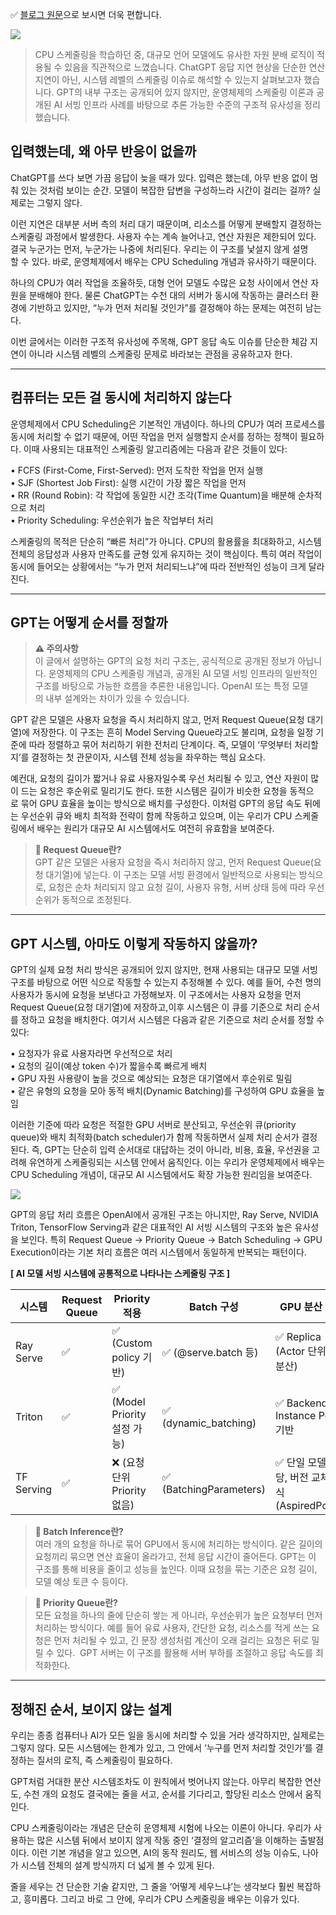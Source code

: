 ✅ [블로그 원문](https://coder-narak.tistory.com/55)으로 보시면 더욱 편합니다. 

![](thumbnail.png)

> CPU 스케줄링을 학습하던 중, 대규모 언어 모델에도 유사한 자원 분배 로직이 적용될 수 있음을 직관적으로 느꼈습니다. ChatGPT 응답 지연 현상을 단순한 연산 지연이 아닌, 시스템 레벨의 스케줄링 이슈로 해석할 수 있는지 살펴보고자 했습니다. GPT의 내부 구조는 공개되어 있지 않지만, 운영체제의 스케줄링 이론과 공개된 AI 서빙 인프라 사례를 바탕으로 추론 가능한 수준의 구조적 유사성을 정리했습니다.

## **입력했는데, 왜 아무 반응이 없을까**

ChatGPT를 쓰다 보면 가끔 응답이 늦을 때가 있다. 입력은 했는데, 아무 반응 없이 멈춰 있는 것처럼 보이는 순간. 모델이 복잡한 답변을 구성하느라 시간이 걸리는 걸까? 실제로는 그렇지 않다.  
  
이런 지연은 대부분 서버 측의 처리 대기 때문이며, 리소스를 어떻게 분배할지 결정하는 스케줄링 과정에서 발생한다. 사용자 수는 계속 늘어나고, 연산 자원은 제한되어 있다. 결국 누군가는 먼저, 누군가는 나중에 처리된다. 우리는 이 구조를 낯설지 않게 설명할 수 있다. 바로, 운영체제에서 배우는 CPU Scheduling 개념과 유사하기 때문이다.  
  
하나의 CPU가 여러 작업을 조율하듯, 대형 언어 모델도 수많은 요청 사이에서 연산 자원을 분배해야 한다. 물론 ChatGPT는 수천 대의 서버가 동시에 작동하는 클러스터 환경에 기반하고 있지만, “누가 먼저 처리될 것인가”를 결정해야 하는 문제는 여전히 남는다.  
  
이번 글에서는 이러한 구조적 유사성에 주목해, GPT 응답 속도 이슈를 단순한 체감 지연이 아니라 시스템 레벨의 스케줄링 문제로 바라보는 관점을 공유하고자 한다.

---

## **컴퓨터는 모든 걸 동시에 처리하지 않는다**

운영체제에서 CPU Scheduling은 기본적인 개념이다. 하나의 CPU가 여러 프로세스를 동시에 처리할 수 없기 때문에, 어떤 작업을 먼저 실행할지 순서를 정하는 정책이 필요하다. 이때 사용되는 대표적인 스케줄링 알고리즘에는 다음과 같은 것들이 있다:

  
• FCFS (First-Come, First-Served): 먼저 도착한 작업을 먼저 실행  
• SJF (Shortest Job First): 실행 시간이 가장 짧은 작업을 먼저  
• RR (Round Robin): 각 작업에 동일한 시간 조각(Time Quantum)을 배분해 순차적으로 처리  
• Priority Scheduling: 우선순위가 높은 작업부터 처리  
  
스케줄링의 목적은 단순히 “빠른 처리”가 아니다. CPU의 활용률을 최대화하고, 시스템 전체의 응답성과 사용자 만족도를 균형 있게 유지하는 것이 핵심이다. 특히 여러 작업이 동시에 들어오는 상황에서는 “누가 먼저 처리되느냐”에 따라 전반적인 성능이 크게 달라진다.

---

## **GPT는 어떻게 순서를 정할까**
> **⚠️ 주의사항**  
> 이 글에서 설명하는 GPT의 요청 처리 구조는, 공식적으로 공개된 정보가 아닙니다. 운영체제의 CPU 스케줄링 개념과, 공개된 AI 모델 서빙 인프라의 일반적인 구조를 바탕으로 가능한 흐름을 추론한 내용입니다. OpenAI 또는 특정 모델의 내부 설계와는 차이가 있을 수 있습니다.

GPT 같은 모델은 사용자 요청을 즉시 처리하지 않고, 먼저 Request Queue(요청 대기열)에 저장한다. 이 구조는 흔히 Model Serving Queue라고도 불리며, 요청을 일정 기준에 따라 정렬하고 묶어 처리하기 위한 전처리 단계이다. 즉, 모델이 ‘무엇부터 처리할지’를 결정하는 첫 관문이자, 시스템 전체 성능을 좌우하는 핵심 요소다. 

예컨대, 요청의 길이가 짧거나 유료 사용자일수록 우선 처리될 수 있고, 연산 자원이 많이 드는 요청은 후순위로 밀리기도 한다. 또한 시스템은 길이가 비슷한 요청을 동적으로 묶어 GPU 효율을 높이는 방식으로 배치를 구성한다. 이처럼 GPT의 응답 속도 뒤에는 우선순위 큐와 배치 최적화 전략이 함께 작동하고 있으며, 이는 우리가 CPU 스케줄링에서 배우는 원리가 대규모 AI 시스템에서도 여전히 유효함을 보여준다.

> **📌 Request Queue란?**  
> GPT 같은 모델은 사용자 요청을 즉시 처리하지 않고, 먼저 Request Queue(요청 대기열)에 넣는다. 이 구조는 모델 서빙 환경에서 일반적으로 사용되는 방식으로, 요청은 순차 처리되지 않고 요청 길이, 사용자 유형, 서버 상태 등에 따라 우선순위가 동적으로 조정된다. 

---

## **GPT 시스템, 아마도 이렇게 작동하지 않을까?**

GPT의 실제 요청 처리 방식은 공개되어 있지 않지만, 현재 사용되는 대규모 모델 서빙 구조를 바탕으로 어떤 식으로 작동할 수 있는지 추정해볼 수 있다. 예를 들어, 수천 명의 사용자가 동시에 요청을 보낸다고 가정해보자. 이 구조에서는 사용자 요청을 먼저 Request Queue(요청 대기열)에 저장하고,이후 시스템은 이 큐를 기준으로 처리 순서를 정하고 요청을 배치한다. 여기서 시스템은 다음과 같은 기준으로 처리 순서를 정할 수 있다:

  
• 요청자가 유료 사용자라면 우선적으로 처리  
• 요청의 길이(예상 token 수)가 짧을수록 빠르게 배치  
• GPU 자원 사용량이 높을 것으로 예상되는 요청은 대기열에서 후순위로 밀림  
• 같은 유형의 요청을 모아 동적 배치(Dynamic Batching)를 구성하여 GPU 효율을 높임

이러한 기준에 따라 요청은 적절한 GPU 서버로 분산되고, 우선순위 큐(priority queue)와 배치 최적화(batch scheduler)가 함께 작동하면서 실제 처리 순서가 결정된다. 즉, GPT는 단순히 입력 순서대로 대답하는 것이 아니라, 비용, 효율, 우선권을 고려해 유연하게 스케줄링되는 시스템 안에서 움직인다. 이는 우리가 운영체제에서 배우는 CPU Scheduling 개념이, 대규모 AI 시스템에서도 확장 가능한 원리임을 보여준다.

![](image-1.png)

GPT의 응답 처리 흐름은 OpenAI에서 공개된 구조는 아니지만, Ray Serve, NVIDIA Triton, TensorFlow Serving과 같은 대표적인 AI 서빙 시스템의 구조와 높은 유사성을 보인다. 특히 Request Queue → Priority Queue → Batch Scheduling → GPU Execution이라는 기본 처리 흐름은 여러 시스템에서 동일하게 반복되는 패턴이다. 

**\[ AI 모델 서빙 시스템에 공통적으로 나타나는 스케줄링 구조 \]**

| ****시스템**** | **Request Queue** | **Priority 적용** | **Batch 구성** | **GPU 분산 방식** |
| --- | --- | --- | --- | --- |
| Ray Serve | ✅ | ✅ (Custom policy 기반) | ✅ (@serve.batch 등) | ✅ Replica (Actor 단위 수평 분산) |
| Triton | ✅ | ✅ (Model Priority 설정 가능) | ✅ (dynamic\_batching) | ✅ Backend Instance Pool 기반 |
| TF Serving | ✅ | ❌ (요청 단위 Priority 없음) | ✅ (BatchingParameters) | ✅ 단일 모델에 할당, 버전 교체 방식 (AspiredPolicy) |


> **📌 Batch Inference란?**  
> 여러 개의 요청을 하나로 묶어 GPU에서 동시에 처리하는 방식이다. 같은 길이의 요청끼리 묶으면 연산 효율이 올라가고, 전체 응답 시간이 줄어든다. GPT는 이 구조를 통해 비용을 줄이고 성능을 높인다. 이때 요청을 묶는 기준은 요청 길이, 모델 예상 토큰 수 등이다. 

> **📌 Priority Queue란?**  
> 모든 요청을 하나의 줄에 단순히 쌓는 게 아니라, 우선순위가 높은 요청부터 먼저 처리하는 방식이다. 예를 들어 유료 사용자, 간단한 요청, 리소스를 적게 쓰는 요청은 먼저 처리될 수 있고, 긴 문장 생성처럼 계산이 오래 걸리는 요청은 뒤로 밀릴 수 있다.  GPT 서버는 이 구조를 활용해 서버 부하를 조절하고 응답 속도를 최적화한다.

---

## **정해진 순서, 보이지 않는 설계**

우리는 종종 컴퓨터나 AI가 모든 일을 동시에 처리할 수 있을 거라 생각하지만, 실제로는 그렇지 않다. 모든 시스템에는 한계가 있고, 그 안에서 ‘누구를 먼저 처리할 것인가’를 결정하는 질서의 로직, 즉 스케줄링이 필요하다.  
  
GPT처럼 거대한 분산 시스템조차도 이 원칙에서 벗어나지 않는다. 아무리 복잡한 연산도, 수천 개의 요청도 결국에는 줄을 서고, 순서를 기다리고, 할당된 리소스 안에서 움직인다.  
  
CPU 스케줄링이라는 개념은 단순히 운영체제 시험에 나오는 이론이 아니다. 우리가 사용하는 많은 시스템 뒤에서 보이지 않게 작동 중인 ‘결정의 알고리즘’을 이해하는 출발점이다. 이런 기본 개념을 알고 있으면, AI의 동작 원리도, 웹 서비스의 성능 이슈도, 나아가 시스템 전체의 설계 방식까지 더 넓게 볼 수 있게 된다.  
  
줄을 세우는 건 단순한 기술 같지만, 그 줄을 ‘어떻게 세우느냐’는 생각보다 훨씬 복잡하고, 흥미롭다. 그리고 바로 그 안에, 우리가 CPU 스케줄링을 배우는 이유가 있다.